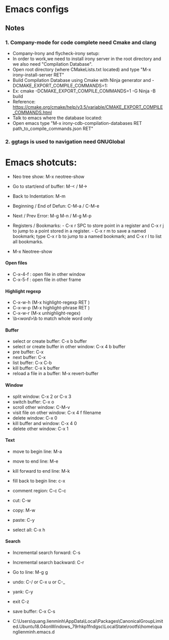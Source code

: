 # Emacs configs
## Notes
### 1. Company-mode for code complete need Cmake and clang
- Company-Irony and flycheck-irony setup:
- In order to work,we need to install irony server in the root directory and we also need "Compilation Database". 
- Open root directory (where CMakeLists.txt located) and type "M-x irony-install-server RET"
- Build Compilation Database using Cmake with Ninja generator and -DCMAKE_EXPORT_COMPILE_COMMANDS=1: 
- Ex: cmake -DCMAKE_EXPORT_COMPILE_COMMANDS=1 -G Ninja -B build
- Reference: https://cmake.org/cmake/help/v3.5/variable/CMAKE_EXPORT_COMPILE_COMMANDS.html
- Talk to emacs where the database located:
- Open emacs type "M-x irony-cdb-compilation-databases RET path_to_compile_commands.json RET"
### 2. ggtags is used to navigation need GNUGlobal

# Emacs shotcuts:
- Neo tree show: M-x neotree-show
- Go to start/end of buffer: M-< / M->
- Back to Indentation: M-m
- Beginning / End of Defun: C-M-a / C-M-e
- Next / Prev Error: M-g M-n / M-g M-p
- Registers / Bookmarks: 
        - C-x r SPC to store point in a register and C-x r j to jump to a point stored in a register.
        - C-x r m to save a named bookmark; type C-x r b to jump to a named bookmark; and C-x r l to list all bookmarks.

- M-x Neotree-show

#### Open files
- C-x-4-f : open file in other window
- C-x-5-f : open file in other frame

####  Highlight regexp
- C-x-w-h  (M-x highlight-regexp RET <REGEXP>)
- C-x-w-p  (M-x highlight-phrase RET <REGEXP>)
- C-x-w-r   (M-x unhighlight-regex)
- \b<_word_>\\b  to match whole word only

####  Buffer
- select or create buffer: C-x b buffer
- select or create buffer in other window: C-x 4 b buffer
- pre buffer: C-x <left>
- next buffer: C-x <right>
- list buffer: C-x C-b
- kill buffer: C-x k buffer
- reload a file in a buffer: M-x revert-buffer

#### Window
- split window: C-x 2 or C-x 3
- switch buffer: C-x o
- scroll other window: C-M-v
- visit file on other window: C-x 4 f filename
- delete window: C-x 0
- kill buffer and window: C-x 4 0
- delete other window: C-x 1

#### Text
- move to begin line: M-a
- move to end line:    M-e
- kill forward to end line: M-k
- fill back to begin line: c-x <del>
- comment region: C-c C-c

- cut: C-w
- copy: M-w
- paste: C-y
- select all: C-x h

#### Search
- Incremental search forward: C-s
- Incremental search backward: C-r
- Go to line: M-g g

- undo: C-/ or C-x u or C-_
- yank: C-y
- exit C-z
- save buffer: C-x C-s

- C:\Users\quang.lienminh\AppData\Local\Packages\CanonicalGroupLimited.Ubuntu18.04onWindows_79rhkp1fndgsc\LocalState\rootfs\home\quanglienminh\.emacs.d
